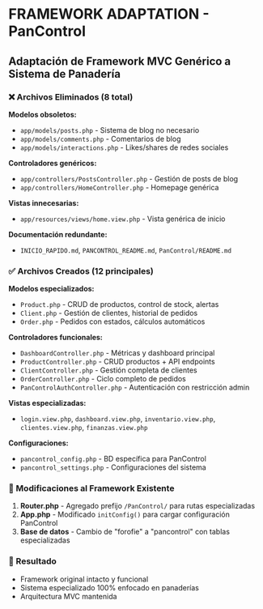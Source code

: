 # FRAMEWORK ADAPTATION - PanControl

## Adaptación de Framework MVC Genérico a Sistema de Panadería

### ❌ Archivos Eliminados (8 total)

**Modelos obsoletos:**
- `app/models/posts.php` - Sistema de blog no necesario
- `app/models/comments.php` - Comentarios de blog
- `app/models/interactions.php` - Likes/shares de redes sociales

**Controladores genéricos:**
- `app/controllers/PostsController.php` - Gestión de posts de blog
- `app/controllers/HomeController.php` - Homepage genérica

**Vistas innecesarias:**
- `app/resources/views/home.view.php` - Vista genérica de inicio

**Documentación redundante:**
- `INICIO_RAPIDO.md`, `PANCONTROL_README.md`, `PanControl/README.md`

### ✅ Archivos Creados (12 principales)

**Modelos especializados:**
- `Product.php` - CRUD de productos, control de stock, alertas
- `Client.php` - Gestión de clientes, historial de pedidos
- `Order.php` - Pedidos con estados, cálculos automáticos

**Controladores funcionales:**
- `DashboardController.php` - Métricas y dashboard principal
- `ProductController.php` - CRUD productos + API endpoints
- `ClientController.php` - Gestión completa de clientes
- `OrderController.php` - Ciclo completo de pedidos
- `PanControlAuthController.php` - Autenticación con restricción admin

**Vistas especializadas:**
- `login.view.php`, `dashboard.view.php`, `inventario.view.php`, `clientes.view.php`, `finanzas.view.php`

**Configuraciones:**
- `pancontrol_config.php` - BD específica para PanControl
- `pancontrol_settings.php` - Configuraciones del sistema

### 🔧 Modificaciones al Framework Existente

1. **Router.php** - Agregado prefijo `/PanControl/` para rutas especializadas
2. **App.php** - Modificado `initConfig()` para cargar configuración PanControl
3. **Base de datos** - Cambio de "forofie" a "pancontrol" con tablas especializadas

### 🎯 Resultado

- Framework original intacto y funcional
- Sistema especializado 100% enfocado en panaderías
- Arquitectura MVC mantenida


